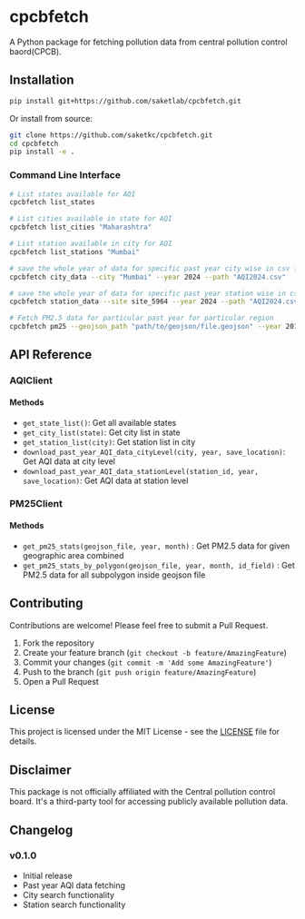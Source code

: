 # cpcbfetch
A Python package for fetching pollution data from central pollution control baord(CPCB).


## Installation

```bash
pip install git+https://github.com/saketlab/cpcbfetch.git
```

Or install from source:

```bash
git clone https://github.com/saketkc/cpcbfetch.git
cd cpcbfetch
pip install -e .
```

### Command Line Interface

```bash
# List states available for AQI
cpcbfetch list_states
```

```bash
# List cities available in state for AQI
cpcbfetch list_cities "Maharashtra"
```

```bash
# List station available in city for AQI
cpcbfetch list_stations "Mumbai"
```

```bash
# save the whole year of data for specific past year city wise in csv file
cpcbfetch city_data --city "Mumbai" --year 2024 --path "AQI2024.csv"
```

```bash
# save the whole year of data for specific past year station wise in csv file
cpcbfetch station_data --site site_5964 --year 2024 --path "AQI2024.csv"
```

```bash
# Fetch PM2.5 data for particular past year for particular region
cpcbfetch pm25 --geojson_path "path/to/geojson/file.geojson" --year 2019 --month 2 --combine True
```

## API Reference

### AQIClient

#### Methods
- `get_state_list()`: Get all available states
- `get_city_list(state)`: Get city list in state
- `get_station_list(city)`: Get station list in city
- `download_past_year_AQI_data_cityLevel(city, year, save_location)`: Get AQI data at city level
- `download_past_year_AQI_data_stationLevel(station_id, year, save_location)`: Get AQI data at station level

### PM25Client

#### Methods
- `get_pm25_stats(geojson_file, year, month)` : Get PM2.5 data for given geographic area combined
- `get_pm25_stats_by_polygon(geojson_file, year, month, id_field)` : Get PM2.5 data for all subpolygon inside geojson file

## Contributing

Contributions are welcome! Please feel free to submit a Pull Request.

1. Fork the repository
2. Create your feature branch (`git checkout -b feature/AmazingFeature`)
3. Commit your changes (`git commit -m 'Add some AmazingFeature'`)
4. Push to the branch (`git push origin feature/AmazingFeature`)
5. Open a Pull Request

## License

This project is licensed under the MIT License - see the [LICENSE](LICENSE) file for details.

## Disclaimer

This package is not officially affiliated with the Central pollution control board. It's a third-party tool for accessing publicly available pollution data.

## Changelog

### v0.1.0
- Initial release
- Past year AQI data fetching
- City search functionality
- Station search functionality

